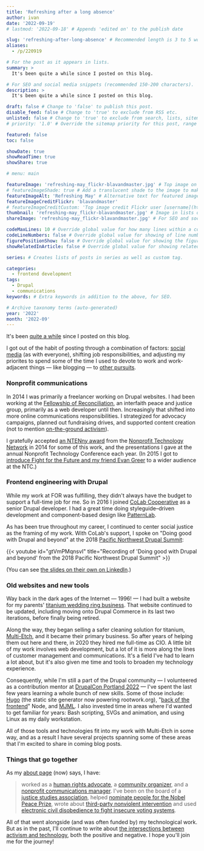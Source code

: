 ```yaml
---
title: 'Refreshing after a long absence'
author: ivan
date: '2022-09-19'
# lastmod: '2022-09-18' # Appends 'edited on' to the publish date

slug: 'refreshing-after-long-absence' # Recommended length is 3 to 5 words.
aliases:
  - /p/220919

# For the post as it appears in lists.
summary: >
  It's been quite a while since I posted on this blog.

# For SEO and social media snippets (recommended 150-200 characters).
description: >
  It's been quite a while since I posted on this blog.

draft: false # Change to 'false' to publish this post.
disable_feed: false # Change to 'true' to exclude from RSS etc.
unlisted: false # Change to 'true' to exclude from search, lists, sitemaps, and feeds.
# priority: '1.0' # Override the sitemap priority for this post, range 1.0 (high) to 0.0 (low)

featured: false
toc: false

showDate: true
showReadTime: true
showShare: true

# menu: main

featureImage: 'refreshing-may_flickr-blavandmaster.jpg' # Top image on post.
# featureImageShade: true # Add a translucent shade to the image to make overlaid text easier to read.
featureImageAlt: 'Refreshing May' # Alternative text for featured image.
featureImageCreditFlickr: 'blavandmaster'
# featureImageCreditCustom: 'Top image credit Flickr user [username](https://www.flickr.com/photos/username).'
thumbnail: 'refreshing-may_flickr-blavandmaster.jpg' # Image in lists of posts.
shareImage: 'refreshing-may_flickr-blavandmaster.jpg' # For SEO and social media snippets. Falls back to thumbnail (if set) or featureImage.

codeMaxLines: 10 # Override global value for how many lines within a code block before auto-collapsing.
codeLineNumbers: false # Override global value for showing of line numbers within code block.
figurePositionShow: false # Override global value for showing the figure label.
showRelatedInArticle: false # Override global value for showing related posts in this series at the end of the content.

series: # Creates lists of posts in series as well as custom tag.

categories:
  - frontend development
tags:
  - Drupal
  - communications
keywords: # Extra keywords in addition to the above, for SEO.

# Archive taxonomy terms (auto-generated)
year: '2022'
month: '2022-09'
---
```


It's been
[quite a while](/blog/2014/04/join-me-devsigner-conference-portland-may-designers-developers-join-forces/)
since I posted on this blog.

I got out of the habit of posting through a combination of factors:
[social media](https://twitter.com/rootwork) (as with everyone), shifting job
responsibilities, and adjusting my priorites to spend some of the time I used to
devote to work and work-adjacent things &#8212; like blogging &#8212; to
[other pursuits](https://www.bellsofthecascades.org/about).

### Nonprofit communications

In 2014 I was primarily a freelancer working on Drupal websites. I had been
working at the [Fellowship of Reconciliation](https://forusa.org/), an
interfaith peace and justice group, primarily as a web developer until then.
Increasingly that shifted into more online communications responsibilities. I
strategized for advocacy campaigns, planned out fundraising drives, and
supported content creation (not to mention
[on-the-ground activism](https://web.archive.org/web/20160419200729/http://forusa.org/blogs/ivan-boothe/honoring-active-nonviolence-us-middle-east/11909)).

I gratefully accepted
[an NTENny award](https://web.archive.org/web/20150407225011/http://www.nten.org/awards/2014/ntenny)
from the [Nonprofit Technology Network](https://www.nten.org/) in 2014 for some
of this work, and the presentations I gave at the annual Nonprofit Technology
Conference each year. (In 2015 I got to
[introduce Fight for the Future and my friend Evan Greer](https://www.slideshare.net/rootwork/saving-the-internet-with-the-internet-the-net-neutrality-victory-as-a-case-study)
to a wider audience at the NTC.)

### Frontend engineering with Drupal

While my work at FOR was fulfilling, they didn't always have the budget to
support a full-time job for me. So in 2016 I joined
[CoLab Cooperative](https://colab.coop/) as a senior Drupal developer. I had a
great time doing styleguide&#8211;driven development and component-based design
like [PatternLab](https://patternlab.io/).

As has been true throughout my career, I continued to center social justice as
the framing of my work. With CoLab's support, I spoke on "Doing good with Drupal
and beyond" at the 2018
[Pacific Northwest Drupal Summit](https://pnwdrupalsummit.org):

{{< youtube id="gtVmPMqnsvI" title="Recording of 'Doing good with Drupal and beyond' from the 2018 Pacific Northwest Drupal Summit" >}}

(You can see
[the slides on their own on LinkedIn](https://www.linkedin.com/in/ivanboothe/details/experience/1103947024/multiple-media-viewer/?profileId=ACoAAABl33EBS2mPp7MzOR78g03Gb0rtewlEVQw&treasuryMediaId=1527283177501).)

### Old websites and new tools

Way back in the dark ages of the Internet &#8212; 1996! &#8212; I had built a
website for my parents'
[titanium wedding ring business](https://www.titaniumringsforever.com/). That
website continued to be updated, including moving onto Drupal Commerce in its
last two iterations, before finally being retired.

Along the way, they began selling a safer cleaning solution for titanium,
[Multi-Etch](https://www.multietch.com/), and it became their primary business.
So after years of helping them out here and there, in 2020 they hired me
full-time as CIO. A little bit of my work involves web development, but a lot of
it is more along the lines of customer management and communications. It's a
field I've had to learn a lot about, but it's also given me time and tools to
broaden my technology experience.

Consequently, while I'm still a part of the Drupal community &#8212; I
volunteered as a contribution mentor at
[DrupalCon Portland 2022](https://events.drupal.org/portland2022) &#8212; I've
spent the last few years learning a whole bunch of new skills. Some of those
include: [Hugo](https://gohugo.io/) (the static site generator now powering
rootwork.org),
"[back of the frontend](https://css-tricks.com/front-of-the-front-back-of-the-front/)"
Node, and [MJML](https://mjml.io/). I also invested time in areas where I'd
wanted to get familiar for years: Bash scripting, SVGs and animation, and using
Linux as my daily workstation.

All of those tools and technologies fit into my work with Multi-Etch in some
way, and as a result I have several projects spanning some of these areas that
I'm excited to share in coming blog posts.

### Things that go together

As my [about page](/about/) (now) says, I have:

> worked as a
> [human rights advocate](https://web.archive.org/web/20080131080116/http://www.genocideintervention.net/),
> a
> [community organizer](https://web.archive.org/web/20111226083543/http://www.casinofreephilly.org:80/),
> and a [nonprofit communications manager](https://forusa.org/). I've been on
> the board of a
> [justice studies association](https://www.peacejusticestudies.org/), helped
> [nominate people for the Nobel Peace Prize](https://www.afsc.org/content/afsc-and-nobel-peace-prize),
> wrote about
> [third-party nonviolent intervention](https://works.swarthmore.edu/fac-soc-anth/29/)
> and used
> [electronic civil disobedience to fight insecure voting systems](https://web.archive.org/web/20050204141450/https://www.why-war.com/features/2003/11/diebold_analyzed.html).

All of that went alongside (and was often funded by) my technological work. But
as in the past, I'll continue to write about
[the intersections between activism and technology](/blog/2014/03/online-advocacy-learn-community-organizing/),
both the positive and negative. I hope you'll join me for the journey!
